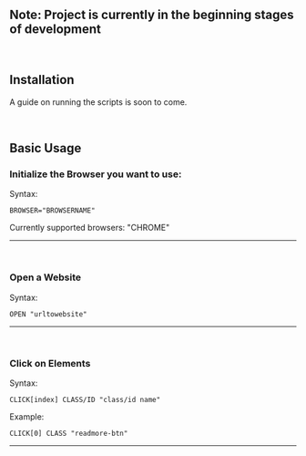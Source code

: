 ## Note: Project is currently in the beginning stages of development 

<br>

## Installation
A guide on running the scripts is soon to come.

<br>

## Basic Usage

### Initialize the Browser you want to use:

Syntax:
```
BROWSER="BROWSERNAME"
```

Currently supported browsers: "CHROME"

---

<br>

### Open a Website

Syntax:
```
OPEN "urltowebsite"
```

---

<br>

### Click on Elements

Syntax:
```
CLICK[index] CLASS/ID "class/id name"
```

Example:
```
CLICK[0] CLASS "readmore-btn"
```
---
